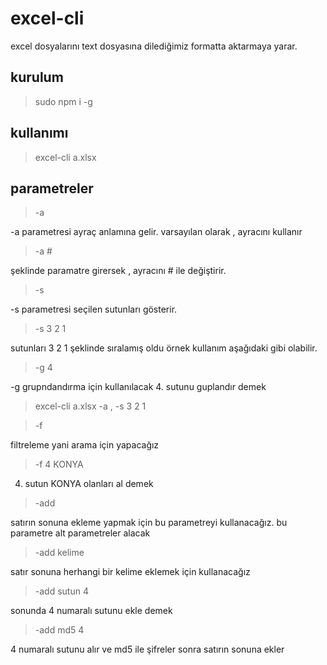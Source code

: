 # excel-cli
excel dosyalarını text dosyasına dilediğimiz formatta aktarmaya yarar.

## kurulum
> sudo npm i -g

## kullanımı
> excel-cli a.xlsx

## parametreler
> -a

-a parametresi ayraç anlamına gelir. varsayılan olarak , ayracını kullanır

> -a #

şeklinde paramatre girersek , ayracını # ile değiştirir.

>-s

-s parametresi seçilen sutunları gösterir.

> -s 3 2 1

sutunları 3 2 1 şeklinde sıralamış oldu örnek kullanım aşağıdaki gibi olabilir.

> -g 4

-g grupndandırma için kullanılacak 4. sutunu guplandır demek

> excel-cli a.xlsx -a , -s 3 2 1


> -f

filtreleme yani arama için yapacağız

> -f 4 KONYA

4. sutun KONYA olanları al demek

> -add

satırın sonuna ekleme yapmak için bu parametreyi kullanacağız. bu parametre alt parametreler alacak

> -add kelime <eklencek kelime>

satır sonuna herhangi bir kelime eklemek için kullanacağız

> -add sutun 4

sonunda 4 numaralı sutunu ekle demek

> -add md5 4

4 numaralı sutunu alır ve md5 ile şifreler sonra satırın sonuna ekler
